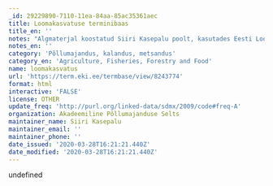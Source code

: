 ```yaml
---
_id: 29229890-7110-11ea-84aa-85ac35361aec
title: Loomakasvatuse terminibaas
title_en: ''
notes: "Algmaterjal koostatud Siiri Kasepalu poolt, kasutades Eesti Loomakasvatuse ja Veterinaaria Instituudis (ELVI) valminud sõnastikke. Terminite valik ja kaasajastamine on tehtud Akadeemilise Põllumajanduse Seltsi terminoloogiakomisjoni poolt (emeriitprofessor Olev Saveli, emeriitprofessor Olav Kärt, dotsent Peep Piirsalu ja pm-dr Alo Tänavots). Antud oskussõnade valim hõlmab loomakasvatusega seotud terminoloogiat kõige laiemalt. Siit leiab märksõnu alates loomade söötmisest, aretusest, geneetikast, pidamisest, heaolust, loomade anatoomiast, füsioloogiast, looma- ja linnutõugudest, veterinaariast, kalandusest, eriloomakasvatusest. Lisaks sõnaseletusele on lisatud vastavalt inglise-, saksa- ja venekeelne vaste. Terminibaasi koostamine on pidev protsess, mis hõlmab endas uute märksõnade lisamist ja vajadusel olemasolevate täpsustamist.\r\nKokku: 22320 terminit\r\nKeeled: et, en, de, ru"
notes_en: ''
category: 'Põllumajandus, kalandus, metsandus'
category_en: 'Agriculture, Fisheries, Forestry and Food'
name: loomakasvatus
url: 'https://term.eki.ee/termbase/view/8243774'
format: html
interactive: 'FALSE'
license: OTHER
update_freq: 'http://purl.org/linked-data/sdmx/2009/code#freq-A'
organization: Akadeemiline Põllumajanduse Selts
maintainer_name: Siiri Kasepalu
maintainer_email: ''
maintainer_phone: ''
date_issued: '2020-03-28T16:21:21.440Z'
date_modified: '2020-03-28T16:21:21.440Z'
---
```

undefined
